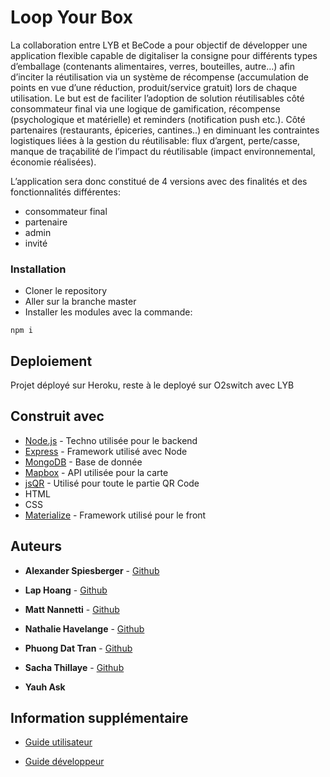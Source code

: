 # Loop Your Box

La collaboration entre LYB et BeCode a pour objectif de développer une application flexible capable de digitaliser la consigne pour différents types d’emballage (contenants alimentaires, verres, bouteilles, autre…) afin d’inciter la réutilisation via un système de récompense (accumulation de points en vue d’une réduction, produit/service gratuit) lors de chaque utilisation. Le but est de faciliter l’adoption de solution réutilisables côté consommateur final via une logique de gamification, récompense (psychologique et  matérielle) et reminders (notification push etc.). Côté partenaires (restaurants, épiceries, cantines..) en diminuant les contraintes logistiques liées à la gestion du réutilisable: flux d’argent, perte/casse, manque de traçabilité de l’impact du réutilisable (impact environnemental, économie réalisées).  

L’application sera donc constitué de 4 versions avec des finalités et des fonctionnalités différentes: 
* consommateur final
* partenaire
* admin 
* invité



### Installation

* Cloner le repository 
* Aller sur la branche master
* Installer les modules avec la commande: 
```
npm i
```

## Deploiement

Projet déployé sur Heroku, reste à le deployé sur O2switch avec LYB

## Construit avec

* [Node.js](https://nodejs.org/en/) - Techno utilisée pour le backend
* [Express](https://expressjs.com/fr/) - Framework utilisé avec Node
* [MongoDB](https://www.mongodb.com/fr) - Base de donnée
* [Mapbox](https://www.mapbox.com/) - API utilisée pour la carte
* [jsQR](https://github.com/cozmo/jsQR) - Utilisé pour toute le partie QR Code
* HTML
* CSS
* [Materialize](https://materializecss.com/) - Framework utilisé pour le front


## Auteurs

* **Alexander Spiesberger** - [Github](https://github.com/AlexJS6)

* **Lap Hoang** - [Github](https://github.com/lap-hoang24)

* **Matt Nannetti** - [Github](https://github.com/MattNannetti)

* **Nathalie Havelange** - [Github](https://github.com/Nahavela)

* **Phuong Dat Tran** - [Github](https://github.com/phuongdattran)

* **Sacha Thillaye** - [Github](https://github.com/SachaThillayeduBoullay)

* **Yauh Ask** 


## Information supplémentaire

* [Guide utilisateur](https://github.com/Nahavela/npProject/files/5724938/UserGuide.pdf)

* [Guide développeur](https://github.com/Nahavela/npProject/files/5724950/DevUserGuide.pdf)



